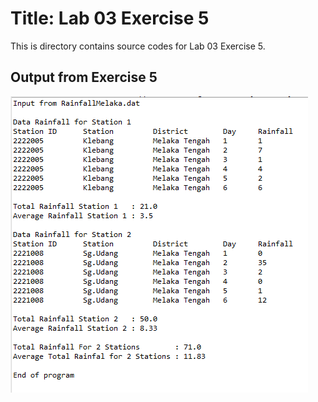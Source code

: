 # Title: Lab 03 Exercise 5

This is directory contains source codes for Lab 03 Exercise 5.

## Output from Exercise 5

![image](https://github.com/nurul415/dadrepository/blob/main/iostreamdemo/lab03_exercise5/image/L03E5.PNG)
